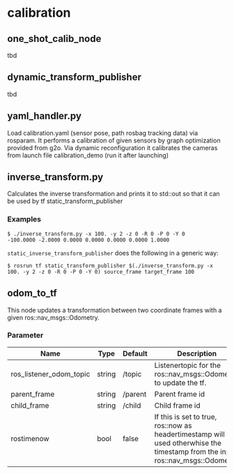 # calibration

## one_shot_calib_node

tbd

## dynamic_transform_publisher

tbd


## yaml_handler.py

Load calibration.yaml (sensor pose, path rosbag tracking data) via rosparam. It performs a calibration of given sensors by graph optimization provided from g2o. Via dynamic reconfiguration it calibrates the cameras from launch file calibration_demo (run it after launching)

## inverse_transform.py

Calculates the inverse transformation and prints it to std::out so that it can be used by tf static_transform_publisher

### Examples

```
$ ./inverse_transform.py -x 100. -y 2 -z 0 -R 0 -P 0 -Y 0
-100.0000 -2.0000 0.0000 0.0000 0.0000 0.0000 1.0000
```

`static_inverse_transform_publisher` does the following in a generic way:
```
$ rosrun tf static_transform_publisher $(./inverse_transform.py -x 100. -y 2 -z 0 -R 0 -P 0 -Y 0) source_frame target_frame 100
```

## odom_to_tf

This node updates a transformation between two coordinate frames with a given ros::nav_msgs::Odometry.

### Parameter

|          Name           |  Type  | Default |                                                            Description                                                            |
| ----------------------- | ------ | ------- | --------------------------------------------------------------------------------------------------------------------------------- |
| ros_listener_odom_topic | string | /topic  | Listenertopic for the ros::nav_msgs::Odometry to update the tf.                                                                   |
| parent_frame            | string | /parent | Parent frame id                                                                                                                   |
| child_frame             | string | /child  | Child frame id                                                                                                                    |
| rostimenow              | bool   | false   | If this is set to true, ros::now as headertimestamp will be used otherwhise the timestamp from the input ros::nav_msgs::Odometry. |
